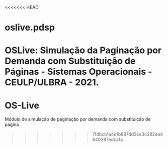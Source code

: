 <<<<<<< HEAD
# oslive.pdsp
OSLive: Simulação da Paginação por Demanda com Substituição de Páginas  - Sistemas Operacionais -  CEULP/ULBRA - 2021.
=======
# OS-Live
Módulo de simulação de paginação por demanda com substituição de página
>>>>>>> 7fdbcb1a4efb897dd3ce3c282ea4640287edca1a

